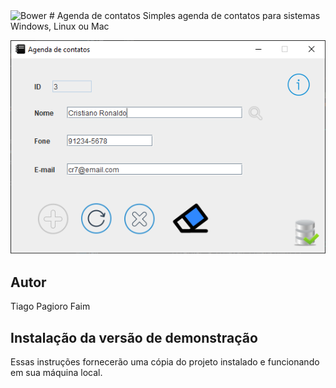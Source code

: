 <img alt="Bower" src="https://img.shields.io/bower/l/MI">
# Agenda de contatos
Simples agenda de contatos para sistemas Windows, Linux ou Mac

![Print da Tela](https://github.com/tiagopagioro/agenda/blob/main/img/agenda.png)
## Autor
Tiago Pagioro Faim

## Instalação da versão de demonstração
Essas instruções fornecerão uma cópia do projeto instalado e funcionando em sua máquina local.
